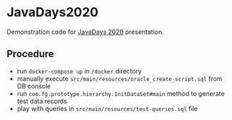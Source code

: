 # JavaDays2020

Demonstration code for [JavaDays 2020](https://bit.ly/javadays2020) presentation.

## Procedure

- run `docker-compose up` in `/docker` directory
- manually execute `src/main/resources/oracle_create_script.sql` from DB console
- run `com.fg.prototype.hierarchy.InitDataSet#main` method to generate test data records
- play with queries in `src/main/resources/test-queries.sql` file
